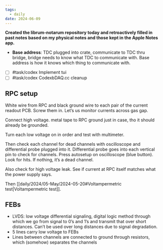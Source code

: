 ```yaml
---
tags:
  - daily
date: 2024-06-09
---
```

**Created the librum-notarum repository today and retroactively filled in past notes based on my physical notes and those kept in the Apple Notes app.**

- **Base address**: TDC plugged into crate, communicate to TDC thru bridge, bridge needs to know what TDC to communicate with. Base address is how it knows which thing to communicate with.
- [ ] #task/codex Implement tui
- [ ] #task/codex CodexbDAQ.cc cleanup

## RPC setup
White wire from RPC and black ground wire to each pair of the current readout PCB. Screw them in. Let’s us monitor currents across gas gap. 

Connect high voltage. metal tape to RPC ground just in case, tho it should already be grounded. 

Turn each low voltage on in order and test with multimeter.

Then check each channel for dead channels with oscilloscope and differential probe plugged into it. Differential probe goes into each vertical pin to check for channels. Press autosetup on oscilloscope (blue button). Look for hits. If nothing, it’s a dead channel.

Also check for high voltage leak. See if current at RPC itself matches what the power supply says.

Then [[daily/2024/05-May/2024-05-20#Voltampermetric test|Voltampermetric test]].

## FEBs
- LVDS: low voltage differential signaling, digital logic method through which we go from signal to 0’s and 1’s and transmit that over short distances. Can’t be used over long distances due to signal degradation.
- 5 lines carry low voltage to FEBs
- Lines between channels are connected to ground through resistors, which (somehow) separates the channels